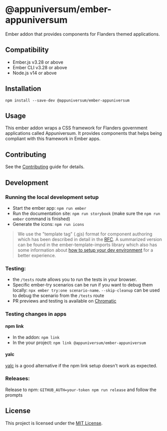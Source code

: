 # @appuniversum/ember-appuniversum

Ember addon that provides components for Flanders themed applications.

## Compatibility

- Ember.js v3.28 or above
- Ember CLI v3.28 or above
- Node.js v14 or above

## Installation

```
npm install --save-dev @appuniversum/ember-appuniversum
```

## Usage

This ember addon wraps a CSS framework for Flanders government applications called Appuniversum. It provides components that helps being compliant with this framework in Ember apps.

## Contributing

See the [Contributing](CONTRIBUTING.md) guide for details.

## Development

### Running the local development setup

- Start the ember app: `npm run ember`
- Run the documentation site: `npm run storybook` (make sure the `npm run ember` command is finished)
- Generate the icons: `npm run icons`

> We use the "template tag" (.gjs) format for component authoring which has been described in detail in the [RFC](https://github.com/emberjs/rfcs/blob/master/text/0779-first-class-component-templates.md).
> A summarized version can be found in the ember-template-imports library which also has some information about [how to setup your dev environment](https://github.com/ember-template-imports/ember-template-imports#editor-integrations) for a better experience.

### Testing:

- the `/tests` route allows you to run the tests in your browser.
- Specific ember-try scenarios can be run if you want to debug them locally: `npx ember try:one scenario-name`. `--skip-cleanup` can be used to debug the scenario from the `/tests` route
- PR previews and testing is available on [Chromatic](https://www.chromatic.com/build?appId=61e5835e5fbce3003a653ee6)

### Testing changes in apps

#### npm link

- In the addon: `npm link`
- In the your project: `npm link @appuniversum/ember-appuniversum`

#### yalc

[yalc](https://github.com/wclr/yalc) is a good alternative if the npm link setup doesn't work as expected.

### Releases:

Release to npm: `GITHUB_AUTH=your-token npm run release` and follow the prompts

## License

This project is licensed under the [MIT License](LICENSE.md).
